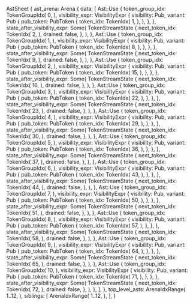 AstSheet {
    ast_arena: Arena {
        data: [
            Ast::Use {
                token_group_idx: TokenGroupIdx(
                    0,
                ),
                visibility_expr: VisibilityExpr {
                    visibility: Pub,
                    variant: Pub {
                        pub_token: PubToken {
                            token_idx: TokenIdx(
                                1,
                            ),
                        },
                    },
                },
                state_after_visibility_expr: Some(
                    TokenStreamState {
                        next_token_idx: TokenIdx(
                            2,
                        ),
                        drained: false,
                    },
                ),
            },
            Ast::Use {
                token_group_idx: TokenGroupIdx(
                    1,
                ),
                visibility_expr: VisibilityExpr {
                    visibility: Pub,
                    variant: Pub {
                        pub_token: PubToken {
                            token_idx: TokenIdx(
                                8,
                            ),
                        },
                    },
                },
                state_after_visibility_expr: Some(
                    TokenStreamState {
                        next_token_idx: TokenIdx(
                            9,
                        ),
                        drained: false,
                    },
                ),
            },
            Ast::Use {
                token_group_idx: TokenGroupIdx(
                    2,
                ),
                visibility_expr: VisibilityExpr {
                    visibility: Pub,
                    variant: Pub {
                        pub_token: PubToken {
                            token_idx: TokenIdx(
                                15,
                            ),
                        },
                    },
                },
                state_after_visibility_expr: Some(
                    TokenStreamState {
                        next_token_idx: TokenIdx(
                            16,
                        ),
                        drained: false,
                    },
                ),
            },
            Ast::Use {
                token_group_idx: TokenGroupIdx(
                    3,
                ),
                visibility_expr: VisibilityExpr {
                    visibility: Pub,
                    variant: Pub {
                        pub_token: PubToken {
                            token_idx: TokenIdx(
                                22,
                            ),
                        },
                    },
                },
                state_after_visibility_expr: Some(
                    TokenStreamState {
                        next_token_idx: TokenIdx(
                            23,
                        ),
                        drained: false,
                    },
                ),
            },
            Ast::Use {
                token_group_idx: TokenGroupIdx(
                    4,
                ),
                visibility_expr: VisibilityExpr {
                    visibility: Pub,
                    variant: Pub {
                        pub_token: PubToken {
                            token_idx: TokenIdx(
                                29,
                            ),
                        },
                    },
                },
                state_after_visibility_expr: Some(
                    TokenStreamState {
                        next_token_idx: TokenIdx(
                            30,
                        ),
                        drained: false,
                    },
                ),
            },
            Ast::Use {
                token_group_idx: TokenGroupIdx(
                    5,
                ),
                visibility_expr: VisibilityExpr {
                    visibility: Pub,
                    variant: Pub {
                        pub_token: PubToken {
                            token_idx: TokenIdx(
                                36,
                            ),
                        },
                    },
                },
                state_after_visibility_expr: Some(
                    TokenStreamState {
                        next_token_idx: TokenIdx(
                            37,
                        ),
                        drained: false,
                    },
                ),
            },
            Ast::Use {
                token_group_idx: TokenGroupIdx(
                    6,
                ),
                visibility_expr: VisibilityExpr {
                    visibility: Pub,
                    variant: Pub {
                        pub_token: PubToken {
                            token_idx: TokenIdx(
                                43,
                            ),
                        },
                    },
                },
                state_after_visibility_expr: Some(
                    TokenStreamState {
                        next_token_idx: TokenIdx(
                            44,
                        ),
                        drained: false,
                    },
                ),
            },
            Ast::Use {
                token_group_idx: TokenGroupIdx(
                    7,
                ),
                visibility_expr: VisibilityExpr {
                    visibility: Pub,
                    variant: Pub {
                        pub_token: PubToken {
                            token_idx: TokenIdx(
                                50,
                            ),
                        },
                    },
                },
                state_after_visibility_expr: Some(
                    TokenStreamState {
                        next_token_idx: TokenIdx(
                            51,
                        ),
                        drained: false,
                    },
                ),
            },
            Ast::Use {
                token_group_idx: TokenGroupIdx(
                    8,
                ),
                visibility_expr: VisibilityExpr {
                    visibility: Pub,
                    variant: Pub {
                        pub_token: PubToken {
                            token_idx: TokenIdx(
                                57,
                            ),
                        },
                    },
                },
                state_after_visibility_expr: Some(
                    TokenStreamState {
                        next_token_idx: TokenIdx(
                            58,
                        ),
                        drained: false,
                    },
                ),
            },
            Ast::Use {
                token_group_idx: TokenGroupIdx(
                    9,
                ),
                visibility_expr: VisibilityExpr {
                    visibility: Pub,
                    variant: Pub {
                        pub_token: PubToken {
                            token_idx: TokenIdx(
                                64,
                            ),
                        },
                    },
                },
                state_after_visibility_expr: Some(
                    TokenStreamState {
                        next_token_idx: TokenIdx(
                            65,
                        ),
                        drained: false,
                    },
                ),
            },
            Ast::Use {
                token_group_idx: TokenGroupIdx(
                    10,
                ),
                visibility_expr: VisibilityExpr {
                    visibility: Pub,
                    variant: Pub {
                        pub_token: PubToken {
                            token_idx: TokenIdx(
                                71,
                            ),
                        },
                    },
                },
                state_after_visibility_expr: Some(
                    TokenStreamState {
                        next_token_idx: TokenIdx(
                            72,
                        ),
                        drained: false,
                    },
                ),
            },
        ],
    },
    top_level_asts: ArenaIdxRange(
        1..12,
    ),
    siblings: [
        ArenaIdxRange(
            1..12,
        ),
    ],
}